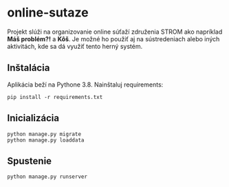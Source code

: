 # online-sutaze

Projekt slúži na organizovanie online súťaží združenia STROM ako napríklad **Máš problém?!** a **Kôš**. Je možné ho použiť aj na sústredeniach alebo iných aktivitách, kde sa dá využiť tento herný systém.

## Inštalácia
Aplikácia beží na Pythone 3.8. Nainštaluj requirements:
```
pip install -r requirements.txt
```

## Inicializácia
```
python manage.py migrate
python manage.py loaddata
```

## Spustenie
```
python manage.py runserver
```